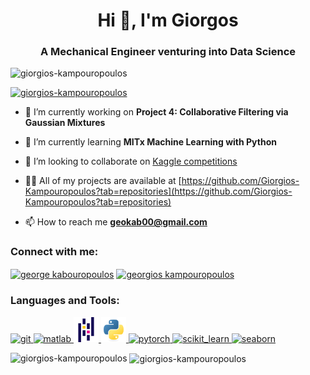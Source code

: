 <h1 align="center">Hi 👋, I'm Giorgos</h1>
<h3 align="center">A Mechanical Engineer venturing into Data Science</h3>

<p align="left"> <img src="https://komarev.com/ghpvc/?username=giorgios-kampouropoulos&label=Profile%20views&color=0e75b6&style=flat" alt="giorgios-kampouropoulos" /> </p>

<p align="left"> <a href="https://github.com/ryo-ma/github-profile-trophy"><img src="https://github-profile-trophy.vercel.app/?username=giorgios-kampouropoulos" alt="giorgios-kampouropoulos" /></a> </p>

- 🔭 I’m currently working on **Project 4: Collaborative Filtering via Gaussian Mixtures**

- 🌱 I’m currently learning **MITx Machine Learning with Python**

- 👯 I’m looking to collaborate on [Kaggle competitions](https://www.kaggle.com/)

- 👨‍💻 All of my projects are available at [https://github.com/Giorgios-Kampouropoulos?tab=repositories](https://github.com/Giorgios-Kampouropoulos?tab=repositories)

- 📫 How to reach me **geokab00@gmail.com**

<h3 align="left">Connect with me:</h3>
<p align="left">
<a href="https://linkedin.com/in/george kabouropoulos" target="blank"><img align="center" src="https://raw.githubusercontent.com/rahuldkjain/github-profile-readme-generator/master/src/images/icons/Social/linked-in-alt.svg" alt="george kabouropoulos" height="30" width="40" /></a>
<a href="https://kaggle.com/georgios kampouropoulos" target="blank"><img align="center" src="https://raw.githubusercontent.com/rahuldkjain/github-profile-readme-generator/master/src/images/icons/Social/kaggle.svg" alt="georgios kampouropoulos" height="30" width="40" /></a>
</p>

<h3 align="left">Languages and Tools:</h3>
<p align="left"> <a href="https://git-scm.com/" target="_blank" rel="noreferrer"> <img src="https://www.vectorlogo.zone/logos/git-scm/git-scm-icon.svg" alt="git" width="40" height="40"/> </a> <a href="https://www.mathworks.com/" target="_blank" rel="noreferrer"> <img src="https://upload.wikimedia.org/wikipedia/commons/2/21/Matlab_Logo.png" alt="matlab" width="40" height="40"/> </a> <a href="https://pandas.pydata.org/" target="_blank" rel="noreferrer"> <img src="https://raw.githubusercontent.com/devicons/devicon/2ae2a900d2f041da66e950e4d48052658d850630/icons/pandas/pandas-original.svg" alt="pandas" width="40" height="40"/> </a> <a href="https://www.python.org" target="_blank" rel="noreferrer"> <img src="https://raw.githubusercontent.com/devicons/devicon/master/icons/python/python-original.svg" alt="python" width="40" height="40"/> </a> <a href="https://pytorch.org/" target="_blank" rel="noreferrer"> <img src="https://www.vectorlogo.zone/logos/pytorch/pytorch-icon.svg" alt="pytorch" width="40" height="40"/> </a> <a href="https://scikit-learn.org/" target="_blank" rel="noreferrer"> <img src="https://upload.wikimedia.org/wikipedia/commons/0/05/Scikit_learn_logo_small.svg" alt="scikit_learn" width="40" height="40"/> </a> <a href="https://seaborn.pydata.org/" target="_blank" rel="noreferrer"> <img src="https://seaborn.pydata.org/_images/logo-mark-lightbg.svg" alt="seaborn" width="40" height="40"/> </a> </p>

<p><img align="left" src="https://github-readme-stats.vercel.app/api/top-langs?username=giorgios-kampouropoulos&show_icons=true&locale=en&layout=compact" alt="giorgios-kampouropoulos" /></p>

<p>&nbsp;<img align="center" src="https://github-readme-stats.vercel.app/api?username=giorgios-kampouropoulos&show_icons=true&locale=en" alt="giorgios-kampouropoulos" /></p>
